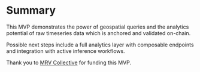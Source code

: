 # Summary

This MVP demonstrates the power of geospatial queries and the analytics potential of raw timeseries data which is anchored and validated on-chain.

Possible next steps include a full analytics layer with composable endpoints and integration with active inference workflows.

Thank you to [MRV Collective](https://mrvcollective.org/) for funding this MVP.
